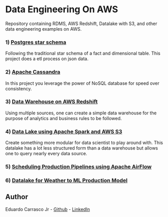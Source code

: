 # Data Engineering On AWS
Repository containing RDMS, AWS Redshift, Datalake with S3, and other data engineering examples on AWS.


### 1) [Postgres star schema](https://github.com/Eddie-C64/sparkify-etl-postgres-db)
Following the traditional star schema of a fact and dimensional table. This project does a etl process on json data.

### 2) [Apache Cassandra](https://github.com/Eddie-C64/nosql-with-cassandra)
In this project you leverage the power of NoSQL database for speed over consistency.

### 3) [Data Warehouse on AWS Redshift](https://github.com/Eddie-C64/aws-redshift-datawarehouse)
Using multiple sources, one can create a simple data warehouse for the purpose of analytics and business rules to be followed.

### 4) [Data Lake using Apache Spark and AWS S3](https://github.com/Eddie-C64/datalake-on-aws-with-spark)
Create something more modular for data scientist to play around with. This datalake has a lot less structured form than a data warehouse but allows one to query nearly every data source.

### 5) [Scheduling Production Pipelines using Apache AirFlow](https://github.com/Eddie-C64/datapipelines-with-airflow)

### 6) [Datalake for Weather to ML Production Model](https://github.com/Eddie-C64/datalake-for-weather-app-and-forecasting)

## Author
Eduardo Carrasco Jr - [Github](https://github.com/Eddie-C64/) - [LinkedIn](https://www.linkedin.com/in/eduardo-carrasco-99314990/)
